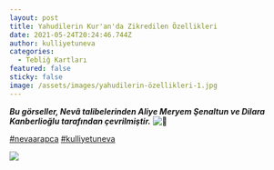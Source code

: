 ```yaml
---
layout: post
title: Yahudilerin Kur'an'da Zikredilen Özellikleri
date: 2021-05-24T20:24:46.744Z
author: kulliyetuneva
categories:
  - Tebliğ Kartları
featured: false
sticky: false
image: /assets/images/yahudilerin-özellikleri-1.jpg
---
```

<!--StartFragment-->

***Bu görseller, Nevâ talibelerinden Aliye Meryem Şenaltun ve Dilara Kanberlioğlu tarafından çevrilmiştir.*** ![🌿](https://static.xx.fbcdn.net/images/emoji.php/v9/t1e/1/16/1f33f.png)

[\#nevaarapca](https://www.facebook.com/hashtag/nevaarapca?__eep__=6&__cft__[0]=AZVQoz-fqLL1nUZRmOZkNx6SyGrefsmHFv-w9_JMCCg-Q-9_wipJ7UJx8jhBZCtbmKBQJTnmlCGT6pKnGSzgZAIiv5RhU7olg6k6EMxALXRshOJvzyQ2MIwLoyQw3EOPvtc&__tn__=*NK-R) [\#kulliyetuneva](https://www.facebook.com/hashtag/kulliyetuneva?__eep__=6&__cft__[0]=AZVQoz-fqLL1nUZRmOZkNx6SyGrefsmHFv-w9_JMCCg-Q-9_wipJ7UJx8jhBZCtbmKBQJTnmlCGT6pKnGSzgZAIiv5RhU7olg6k6EMxALXRshOJvzyQ2MIwLoyQw3EOPvtc&__tn__=*NK-R)

![](/assets/images/yahudilerin-özellikleri-2.jpg)

<!--EndFragment-->